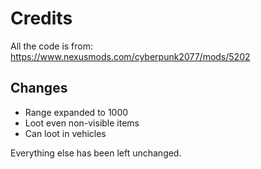 # Credits
All the code is from: https://www.nexusmods.com/cyberpunk2077/mods/5202

## Changes
- Range expanded to 1000
- Loot even non-visible items
- Can loot in vehicles

Everything else has been left unchanged.